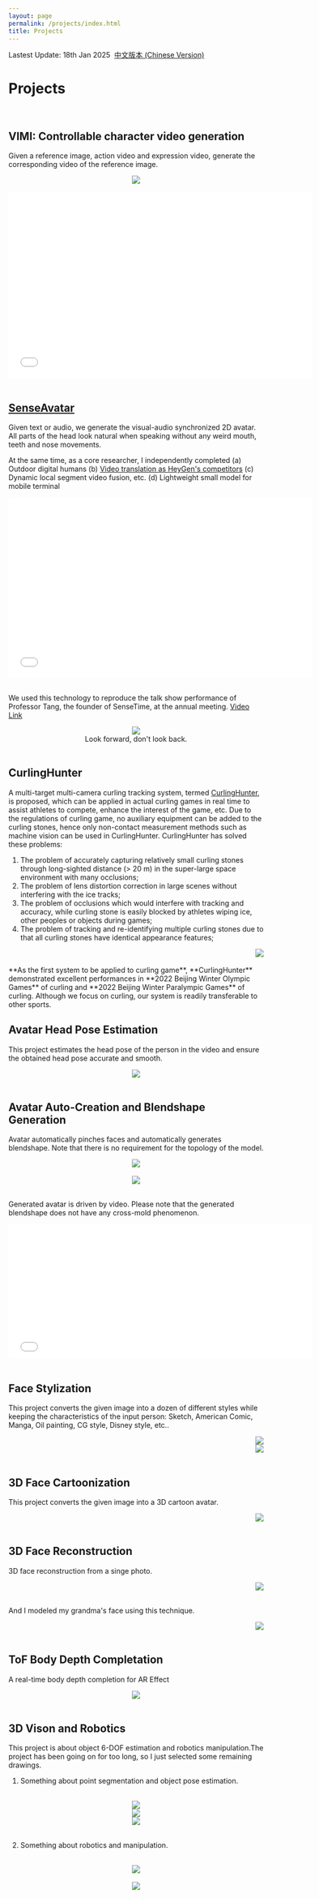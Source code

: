 ```yaml
---
layout: page
permalink: /projects/index.html
title: Projects
---
```

Lastest Update: 18th Jan 2025&nbsp;  [中文版本 (Chinese Version)](https://xuankeshi.github.io/file/projects-zh/)

# Projects
<br>

## VIMI: Controllable character video generation
Given a reference image, action video and expression video, generate the corresponding video of the reference image.
<div align=center>
  <img src = "https://xuankeshi.github.io/images/projects/vimi.gif">
</div>

<br>

<div align=center>
  <iframe width="600" height="366"  src="/images/projects/vimi.mp4" frameborder="0" allowfullscreen  > </iframe>
</div>

<br>


## [SenseAvatar](https://senseavatar.sensetime.com/)
Given text or audio, we generate the visual-audio synchronized 2D avatar. All parts of the head look natural when speaking without any weird mouth, teeth and nose movements.

At the same time, as a core researcher, I independently completed 
(a) Outdoor digital humans
(b) [Video translation as HeyGen's competitors](https://www.heygen.com/translate)
(c) Dynamic local segment video fusion, etc.
(d) Lightweight small model for mobile terminal
<div align=center>
  <iframe width="600" height="356"  src="/images/projects/digitalhuman.mp4" frameborder="0" allowfullscreen  > </iframe>
</div>

<br>

We used this technology to reproduce the talk show performance of Professor Tang, the founder of SenseTime, at the annual meeting. 
[Video Link](https://www.bilibili.com/video/BV1jF4m1L7rk/?spm_id_from=333.337.search-card.all.click)

<!-- <div align=center>
  <img src = "https://xuankeshi.github.io/images/projects/txo1.gif">
</div> -->
<div align=center>
  <img src = "https://xuankeshi.github.io/images/projects/txo2.gif">
</div>

<div align=center>
  Look forward, don't look back.
</div>

<br>


## CurlingHunter
A multi-target multi-camera curling tracking system, termed [CurlingHunter](https://spj.science.org/doi/full/10.34133/2022/9805054), is proposed, which can be applied in actual curling games in real time to assist athletes to compete, enhance the interest of the game, etc. Due to the regulations of curling game, no auxiliary equipment can be added to the curling stones, hence only non-contact measurement methods such as machine vision can be used in CurlingHunter. CurlingHunter has solved these problems:

1. The problem of accurately capturing relatively small curling stones through long-sighted distance (> 20 m) in the super-large space environment with many occlusions;
2. The problem of lens distortion correction in large scenes without interfering with the ice tracks;
3. The problem of occlusions which would interfere with tracking and accuracy, while curling stone is easily blocked by athletes wiping ice, other peoples or objects during games;
4. The problem of tracking and re-identifying multiple curling stones due to that all curling stones have identical appearance features;

<div align=right>
  <img src = "https://xuankeshi.github.io/images/projects/curlinghunter.png">
</div>

<br>
**As the first system to be applied to curling game**, **CurlingHunter** demonstrated excellent performances in **2022 Beijing Winter Olympic Games** of curling and **2022 Beijing Winter Paralympic Games** of curling. Although we focus on curling, our system is readily transferable to other sports.
<br>


## Avatar Head Pose Estimation

This project estimates the head pose of the person in the video and ensure the obtained head pose accurate and smooth.
<div align=center>
  <img src = "https://xuankeshi.github.io/images/projects/pose_estimation.gif">
</div>

<br>

## Avatar Auto-Creation and Blendshape Generation

Avatar automatically pinches faces and automatically generates blendshape. Note that there is no requirement for the topology of the model.

<!-- <div align=center>
<iframe width="768" height="512" src="/images/projects/avatar_boy.mp4" frameborder="0" allowfullscreen> </iframe>
</div> -->

<div align=center>
  <img src = "https://xuankeshi.github.io/images/projects/avatar_girl.gif">
</div>

<br>

<div align=center>
  <img src = "https://xuankeshi.github.io/images/projects/avatar_boy.gif">
</div>

<!-- <div align=center>
  <img src = "https://xuankeshi.github.io/images/projects/avatar_hanmeimei_girl.gif">
</div> -->

<br>

Generated avatar is driven by video. Please note that the generated blendshape does not have any cross-mold phenomenon.

<div align=center>
<iframe width="600" height="265" src="/images/projects/blendshape.mp4" frameborder="0" allowfullscreen> </iframe>
</div>

<br>


## Face Stylization

This project converts the given image into a dozen of different styles while keeping the characteristics of the input person: Sketch, American Comic, Manga, Oil painting, CG style, Disney style, etc..
<div align=right>
  <img src = "https://xuankeshi.github.io/images/projects/face_style1.jpg">
</div>

<div align=right>
  <img src = "https://xuankeshi.github.io/images/projects/face_style2.jpeg">
</div>

<br>

## 3D Face Cartoonization

This project converts the given image into a 3D cartoon avatar.
<div align=right>
  <img src = "https://xuankeshi.github.io/images/projects/3d_cartoon.png">
</div>

<br>


## 3D Face Reconstruction
3D face reconstruction from a singe photo.
<div align=right>
  <img src = "https://xuankeshi.github.io/images/projects/3dface.png">
</div>

<br>And I modeled my grandma's face using this technique.

<div align=right>
  <img src = "https://xuankeshi.github.io/images/projects/grandma.gif">
</div>

<br>

## ToF Body Depth Completation

A real-time body depth completion for AR Effect 

<div align=center>
  <img src = "https://xuankeshi.github.io/images/projects/tof_ar.gif">
  <!-- <iframe width="600" height="225"  src="/images/projects/tof_ar.mp4" frameborder="0" allowfullscreen> </iframe> -->
</div>

<br>


## 3D Vison and Robotics

This project is about object 6-DOF estimation and robotics manipulation.The project has been going on for too long, so I just selected some remaining drawings.
<br>

1. Something about point segmentation and object pose estimation.

<br>

<div align=center>
  <img src = "https://xuankeshi.github.io/images/projects/vccs1.jpg">
</div>

<div align=center>
  <img src = "https://xuankeshi.github.io/images/projects/vccs2.jpg">
</div>

<div align=center>
  <img src = "https://xuankeshi.github.io/images/projects/ppf.jpg">
</div>

<br>

2. Something about robotics and manipulation.

<br>

<div align=center>
  <img src = "https://xuankeshi.github.io/images/projects/robotics.jpg">
</div>

<br>

<div align=center>
  <img src = "https://xuankeshi.github.io/images/projects/manipulation.gif">
  <!-- <iframe width="600" height="326"  src="/images/projects/manipulation.mp4" frameborder="0" allowfullscreen> </iframe> -->
</div>

<br>